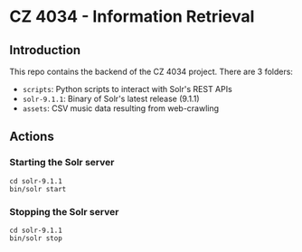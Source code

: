 # CZ 4034 - Information Retrieval

## Introduction

This repo contains the backend of the CZ 4034 project. There are 3 folders:

- `scripts`: Python scripts to interact with Solr's REST APIs
- `solr-9.1.1`: Binary of Solr's latest release (9.1.1)
- `assets`: CSV music data resulting from web-crawling

## Actions

### Starting the Solr server

```
cd solr-9.1.1
bin/solr start
```

### Stopping the Solr server

```
cd solr-9.1.1
bin/solr stop
```

